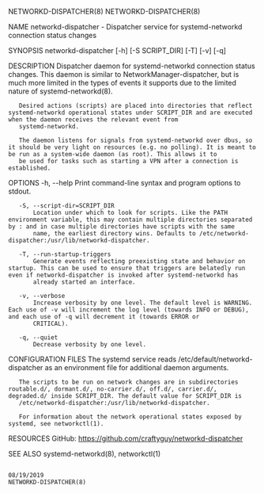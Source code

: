 NETWORKD-DISPATCHER(8)                                                                                                                                                                 NETWORKD-DISPATCHER(8)

NAME
       networkd-dispatcher - Dispatcher service for systemd-networkd connection status changes

SYNOPSIS
       networkd-dispatcher [-h] [-S SCRIPT_DIR] [-T] [-v] [-q]

DESCRIPTION
       Dispatcher daemon for systemd-networkd connection status changes. This daemon is similar to NetworkManager-dispatcher, but is much more limited in the types of events it supports due to the limited
       nature of systemd-networkd(8).

       Desired actions (scripts) are placed into directories that reflect systemd-networkd operational states under SCRIPT_DIR and are executed when the daemon receives the relevant event from
       systemd-networkd.

       The daemon listens for signals from systemd-networkd over dbus, so it should be very light on resources (e.g. no polling). It is meant to be run as a system-wide daemon (as root). This allows it to
       be used for tasks such as starting a VPN after a connection is established.

OPTIONS
       -h, --help
           Print command-line syntax and program options to stdout.

       -S, --script-dir=SCRIPT_DIR
           Location under which to look for scripts. Like the PATH environment variable, this may contain multiple directories separated by : and in case multiple directories have scripts with the same
           name, the earliest directory wins. Defaults to /etc/networkd-dispatcher:/usr/lib/networkd-dispatcher.

       -T, --run-startup-triggers
           Generate events reflecting preexisting state and behavior on startup. This can be used to ensure that triggers are belatedly run even if networkd-dispatcher is invoked after systemd-networkd has
           already started an interface.

       -v, --verbose
           Increase verbosity by one level. The default level is WARNING. Each use of -v will increment the log level (towards INFO or DEBUG), and each use of -q will decrement it (towards ERROR or
           CRITICAL).

       -q, --quiet
           Decrease verbosity by one level.

CONFIGURATION FILES
       The systemd service reads /etc/default/networkd-dispatcher as an environment file for additional daemon arguments.

       The scripts to be run on network changes are in subdirectories routable.d/, dormant.d/, no-carrier.d/, off.d/, carrier.d/, degraded.d/ inside SCRIPT_DIR. The default value for SCRIPT_DIR is
       /etc/networkd-dispatcher:/usr/lib/networkd-dispatcher.

       For information about the network operational states exposed by systemd, see networkctl(1).

RESOURCES
       GitHub: https://github.com/craftyguy/networkd-dispatcher

SEE ALSO
       systemd-networkd(8), networkctl(1)

                                                                                                  08/19/2019                                                                           NETWORKD-DISPATCHER(8)
